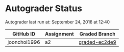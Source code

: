 # Autograder Status
Autograder last run at: September 24, 2018 at 12:40

| GitHub ID | Assignment | Graded Branch |
|-----------|------------|---------------|
| joonchoi1996 | a2 | [graded-ec2de9](https://github.com/Fall2018COMP401-001/a2-joonchoi1996/tree/graded-ec2de9) | 
